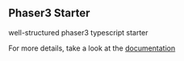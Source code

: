 ## Phaser3 Starter

well-structured phaser3 typescript starter

For more details, take a look at the [documentation](https://pong420.github.io/phaser3-starter/#/)
